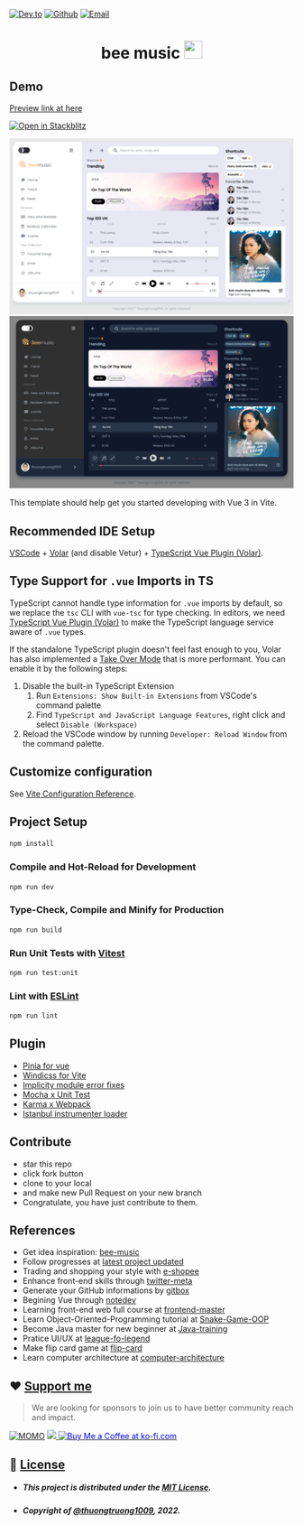 [![Dev.to](https://img.shields.io/twitter/url?color=green&label=Dev.to&logo=dev.to&logoColor=yellow&style=for-the-badge&url=https%3A%2F%2Fdev.to%2Fthuongtruong1009)](https://dev.to/thuongtruong1009)
[![Github](https://img.shields.io/twitter/url?color=green&label=Github&logo=github&logoColor=white&style=for-the-badge&url=https%3A%2F%2Fdev.to%2Fthuongtruong1009)](https://github.com/thuongtruong1009)
[![Email](https://img.shields.io/twitter/url?color=green&label=Email&logo=gmail&logoColor=red&style=for-the-badge&url=https%3A%2F%2Fdev.to%2Fthuongtruong1009)](mailto:ititiu19228@student.hcmiu.edu.vn)

<h1 align="center">bee music <img src="public/favicon.ico" width="32" height="32" /></h1>

## Demo

[Preview link at here](https://bee-music.netlify.app/)

[![Open in Stackblitz](https://developer.stackblitz.com/img/open_in_stackblitz.svg)](https://stackblitz.com/github/thuongtruong1009/bee-music/tree/main/?file=.stackblitzrc)

![image demo](/public/preview/light.png)
![image demo](/public/preview/dark.png)

This template should help get you started developing with Vue 3 in Vite.

## Recommended IDE Setup

[VSCode](https://code.visualstudio.com/) + [Volar](https://marketplace.visualstudio.com/items?itemName=johnsoncodehk.volar) (and disable Vetur) + [TypeScript Vue Plugin (Volar)](https://marketplace.visualstudio.com/items?itemName=johnsoncodehk.vscode-typescript-vue-plugin).

## Type Support for `.vue` Imports in TS

TypeScript cannot handle type information for `.vue` imports by default, so we replace the `tsc` CLI with `vue-tsc` for type checking. In editors, we need [TypeScript Vue Plugin (Volar)](https://marketplace.visualstudio.com/items?itemName=johnsoncodehk.vscode-typescript-vue-plugin) to make the TypeScript language service aware of `.vue` types.

If the standalone TypeScript plugin doesn't feel fast enough to you, Volar has also implemented a [Take Over Mode](https://github.com/johnsoncodehk/volar/discussions/471#discussioncomment-1361669) that is more performant. You can enable it by the following steps:

1. Disable the built-in TypeScript Extension
    1. Run `Extensions: Show Built-in Extensions` from VSCode's command palette
    2. Find `TypeScript and JavaScript Language Features`, right click and select `Disable (Workspace)`
2. Reload the VSCode window by running `Developer: Reload Window` from the command palette.

## Customize configuration

See [Vite Configuration Reference](https://vitejs.dev/config/).

## Project Setup

```sh
npm install
```

### Compile and Hot-Reload for Development

```sh
npm run dev
```

### Type-Check, Compile and Minify for Production

```sh
npm run build
```

### Run Unit Tests with [Vitest](https://vitest.dev/)

```sh
npm run test:unit
```

### Lint with [ESLint](https://eslint.org/)

```sh
npm run lint
```

## Plugin

-   [Pinia for vue](https://github.com/vuejs/pinia)
-   [Windicss for Vite](https://windicss.org/integrations/vite.html)
-   [Implicity module error fixes](https://pjausovec.medium.com/how-to-fix-error-ts7016-could-not-find-a-declaration-file-for-module-xyz-has-an-any-type-ecab588800a8)
-   [Mocha x Unit Test](https://www.digitalocean.com/community/tutorials/vuejs-unit-testing-karma-mocha)
-   [Karma x Webpack](https://codelearn.io/sharing/tung-buoc-tro-thanh-dev-front-end-xin-phan-3)
-   [Istanbul instrumenter loader](https://github.com/webpack-contrib/istanbul-instrumenter-loader)

## Contribute

-   star this repo
-   click fork button
-   clone to your local
-   and make new Pull Request on your new branch
-   Congratulate, you have just contribute to them.

## References

-   Get idea inspiration: [bee-music](https://dribbble.com/shots/16618273-Bee-Music-Music-Media-Player-Dashboard?fbclid=IwAR35hkSSs2dB2Ek66GAX-yPDfx3JYxxJgeQdwweuEiEtne02IUYk13kxDnk)
-   Follow progresses at [latest project updated](https://github.com/thuongtruong1009/bee-music/projects)
-   Trading and shopping your style with [e-shopee](https://github.com/thuongtruong1009/e-shopee)
-   Enhance front-end skills through [twitter-meta](https://github.com/thuongtruong1009/twitter-meta)
-   Generate your GitHub informations by [gitbox](https://github.com/thuongtruong1009/gitbox)
-   Begining Vue through [notedev](https://github.com/thuongtruong1009/notedev)
-   Learning front-end web full course at [frontend-master](https://github.com/thuongtruong1009/frontend-master)
-   Learn Object-Oriented-Programming tutorial at [Snake-Game-OOP](https://github.com/thuongtruong1009/Snake-Game-OOP)
-   Become Java master for new beginner at [Java-training](https://github.com/thuongtruong1009/java-oop-training)
-   Pratice UI/UX at [league-fo-legend](https://github.com/thuongtruong1009/league-of-legends-clone)
-   Make flip card game at [flip-card](https://github.com/thuongtruong1009/flip-cards)
-   Learn computer architecture at [computer-architecture](https://github.com/thuongtruong1009/computer-architecture)

## ❤️ [Support me](https://www.paypal.me/thuongtruong1009)

> We are looking for sponsors to join us to have better community reach and impact.

[![MOMO](https://img.shields.io/badge/-MOMO-red?style=flat&labelColor=RED&logo=MOMO&logoColor=black)](https://nhantien.momo.vn/0917085937)
<a href="https://www.paypal.me/thuongtruong1009">
<img height="25" marginTop="10" src="https://www.paypalobjects.com/digitalassets/c/website/marketing/apac/C2/logos-buttons/optimize/26_Blue_PayPal_Pill_Button.png">
</a>
<a href='https://ko-fi.com/thuongtruong1009' target='_blank'>
<img height='25' style='border:0px;height:28px;color:blue' src='https://az743702.vo.msecnd.net/cdn/kofi3.png?v=0' border='0' alt='Buy Me a Coffee at ko-fi.com' />
</a>

## 📰 [License](LICENSE)

-   ##### This project is distributed under the [MIT License](LICENSE).
-   ##### Copyright of [@thuongtruong1009](https://github.com/thuongtruong1009), 2022.
